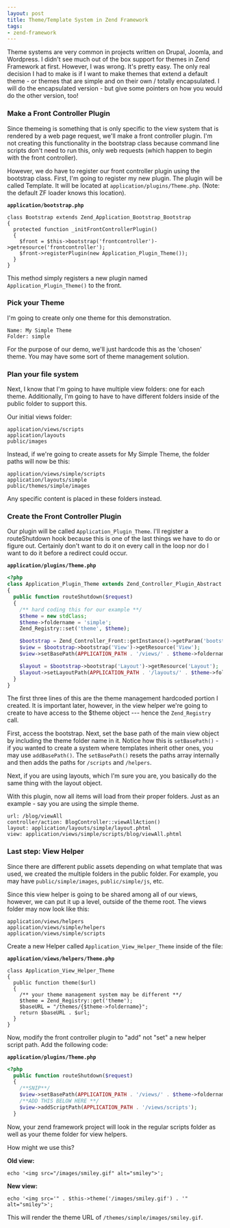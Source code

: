 ```yaml
---
layout: post
title: Theme/Template System in Zend Framework
tags:
- zend-framework
---
```

Theme systems are very common in projects written on Drupal, Joomla, and Wordpress.  I didn't see much out of the box support for themes in Zend Framework at first.  However, I was wrong.  It's pretty easy.  The only real decision I had to make is if I want to make themes that extend a default theme - or themes that are simple and on their own / totally encapsulated.  I will do the encapsulated version - but give some pointers on how you would do the other version, too!

### Make a Front Controller Plugin

Since themeing is something that is only specific to the view system that is rendered by a web page request, we'll make a front controller plugin.  I'm not creating this functionality in the bootstrap class because command line scripts don't need to run this, only web requests (which happen to begin with the front controller).

However, we do have to register our front controller plugin using the bootstrap class.  First, I'm going to register my new plugin.  The plugin will be called Template.  It will be located at `application/plugins/Theme.php`.  (Note: the default ZF loader knows this location).

**`application/bootstrap.php`**
```php?start_inline=1
class Bootstrap extends Zend_Application_Bootstrap_Bootstrap
{
  protected function _initFrontControllerPlugin()
  {
    $front = $this->bootstrap('frontcontroller')->getresource('frontcontroller');
    $front->registerPlugin(new Application_Plugin_Theme());
  }
}
```

This method simply registers a new plugin named `Application_Plugin_Theme()` to the front.  

### Pick your Theme

I'm going to create only one theme for this demonstration.  

    Name: My Simple Theme
    Folder: simple

For the purpose of our demo, we'll just hardcode this as the 'chosen' theme.  You may have some sort of theme management solution.

### Plan your file system

Next, I know that I'm going to have multiple view folders: one for each theme.  Additionally, I'm going to have to have different folders inside of the public folder to support this.

Our initial views folder:

    application/views/scripts
    application/layouts
    public/images

Instead, if we're going to create assets for My Simple Theme, the folder paths will now be this:

    application/views/simple/scripts
    application/layouts/simple
    public/themes/simple/images

Any specific content is placed in these folders instead.

### Create the Front Controller Plugin

Our plugin will be called `Application_Plugin_Theme`.  I'll register a routeShutdown hook because this is one of the last things we have to do or figure out.  Certainly don't want to do it on every call in the loop nor do I want to do it before a redirect could occur.

**`application/plugins/Theme.php`**
```php
<?php
class Application_Plugin_Theme extends Zend_Controller_Plugin_Abstract
{
  public function routeShutdown($request)
  {
    /** hard coding this for our example **/
    $theme = new stdClass;
    $theme->foldername = 'simple';
    Zend_Registry::set('theme', $theme);

    $bootstrap = Zend_Controller_Front::getInstance()->getParam('bootstrap');
    $view = $bootstrap->bootstrap('View')->getResource('View');
    $view->setBasePath(APPLICATION_PATH . '/views/' . $theme->foldername);

    $layout = $bootstrap->bootstrap('Layout')->getResource('Layout');
    $layout->setLayoutPath(APPLICATION_PATH . '/layouts/' . $theme->foldername);
  }
}
```

The first three lines of this are the theme management hardcoded portion I created.  It is important later, however, in the view helper we're going to create to have access to the $theme object --- hence the `Zend_Registry` call.

First, access the bootstrap.  Next, set the base path of the main view object by including the theme folder name in it.  Notice how this is `setBasePath()` - if you wanted to create a system where templates inherit other ones, you may use `addBasePath()`.  The `setBasePath()` resets the paths array internally and then adds the paths for `/scripts` and `/helpers`.

Next, if you are using layouts, which I'm sure you are, you basically do the same thing with the layout object.

With this plugin, now all items will load from their proper folders.  Just as an example - say you are using the simple theme.

    url: /blog/viewAll
    controller/action: BlogController::viewAllAction()
    layout: application/layouts/simple/layout.phtml
    view: application/views/simple/scripts/blog/viewAll.phtml

### Last step: View Helper

Since there are different public assets depending on what template that was used, we created the multiple folders in the public folder.  For example, you may have
`public/simple/images`, `public/simple/js`, etc.

Since this view helper is going to be shared among all of our views, however, we can put it up a level, outside of the theme root.  The views folder may now look like this:

    application/views/helpers
    application/views/simple/helpers
    application/views/simple/scripts

Create a new Helper called `Application_View_Helper_Theme` inside of the file: 

**`application/views/helpers/Theme.php`**
```php?start_inline=1 
class Application_View_Helper_Theme
{  
  public function theme($url)
  {
    /** your theme management system may be different **/
    $theme = Zend_Registry::get('theme');
    $baseURL = "/themes/{$theme->foldername}";
    return $baseURL . $url;
  }
}
```

Now, modify the front controller plugin to "add" not "set" a new helper script path.  Add the following code:

**`application/plugins/Theme.php`**
```php
<?php
  public function routeShutdown($request)
  {
    /**SNIP**/
    $view->setBasePath(APPLICATION_PATH . '/views/' . $theme->foldername);
    /**ADD THIS BELOW HERE **/
    $view->addScriptPath(APPLICATION_PATH . '/views/scripts');
  }  
```

Now, your zend framework project will look in the regular scripts folder as well as your theme folder for view helpers.

How might we use this?

**Old view:**

```php?start_inline=1 
echo '<img src="/images/smiley.gif" alt="smiley">';
```

**New view:**

```php?start_inline=1 
echo '<img src='" . $this->theme('/images/smiley.gif') . '" alt="smiley">';
```

This will render the theme URL of `/themes/simple/images/smiley.gif`.

